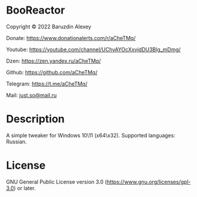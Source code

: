 # BooReactor

Copyright © 2022 Baruzdin Alexey

Donate: https://www.donationalerts.com/r/aCheTMq/

Youtube: https://youtube.com/channel/UChyAYOcXxvjdDU3Blg_mDmg/

Dzen: https://zen.yandex.ru/aCheTMq/

Github: https://github.com/aCheTMq/

Telegram: https://t.me/aCheTMq/

Mail: just.so@mail.ru

# Description
A simple tweaker for Windows 10\11 (x64\x32).
Supported languages: Russian.

# License
GNU General Public License version 3.0 (https://www.gnu.org/licenses/gpl-3.0) or later.
